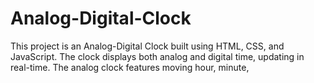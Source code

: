 # Analog-Digital-Clock
This project is an Analog-Digital Clock built using HTML, CSS, and JavaScript. The clock displays both analog and digital time, updating in real-time. The analog clock features moving hour, minute,

